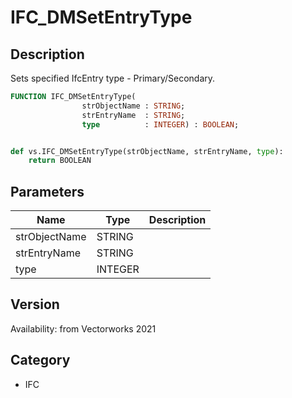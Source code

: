 # IFC_DMSetEntryType

## Description
Sets specified IfcEntry type - Primary/Secondary.

```pascal
FUNCTION IFC_DMSetEntryType(
				strObjectName : STRING;
				strEntryName  : STRING;
				type          : INTEGER) : BOOLEAN;
```

```python

def vs.IFC_DMSetEntryType(strObjectName, strEntryName, type):
    return BOOLEAN
```

## Parameters
|Name|Type|Description|
|---|---|---|
|strObjectName|STRING||
|strEntryName|STRING||
|type|INTEGER||

## Version
Availability: from Vectorworks 2021
## Category
* IFC

